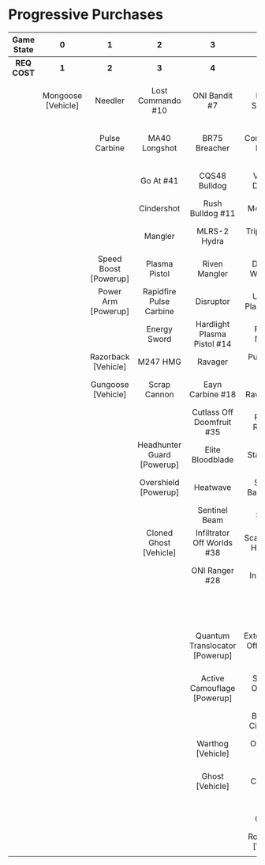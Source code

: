 # Progressive Purchases

| **Game State** |       **0**        |         **1**         |           **2**            |             **3**              |              **4**              |            **5**            |          **6**           |                            |                       |
| :------------: | :----------------: | :-------------------: | :------------------------: | :----------------------------: | :-----------------------------: | :-------------------------: | :----------------------: | :------------------------: | :-------------------: |
|  **REQ COST**  |       **1**        |         **2**         |           **3**            |             **4**              |              **5**              |            **6**            |          **7**           |           **8**            |         **9**         |
|                | Mongoose [Vehicle] |        Needler        |     Lost Commando #10      |         ONI Bandit #7          |        Key Off Speed #2         |      Striker Sidekick       |    Banished Bandit #8    |    Guard Off Doisac #40    | Banish Off Balaho #43 |
|                |                    |     Pulse Carbine     |       MA40 Longshot        |         BR75 Breacher          |       Convergence Bulldog       |     ONI Battle Rifle #6     |      Headhunter #48      | Artifact Off Tremonius #49 |   Scorpion Shot #47   |
|                |                    |                       |         Go At #41          |         CQS48 Bulldog          |       Valor Off Dinh #12        |       Impact Commando       |       Valkyrie #13       |    Stunning Bounty #22     |                       |
|                |                    |                       |         Cindershot         |        Rush Bulldog #11        |            M41 SPNKr            |        Pursuit Hydra        |   The Final Token #25    |      Rushdown Hammer       |                       |
|                |                    |                       |          Mangler           |          MLRS-2 Hydra          |        Triple Threat #23        |   Knight Off Zeretus #39    |    Calcine Disruptor     |                            |                       |
|                |                    | Speed Boost [Powerup] |       Plasma Pistol        |         Riven Mangler          |       Decaying World #21        |         M41 Tracker         |  Attack Off Iratus #20   |      Wraith [Vehicle]      |                       |
|                |                    |  Power Arm [Powerup]  |  Rapidfire Pulse Carbine   |           Disruptor            |      Unbound Plasma Pistol      |       Fuel Rod SPNKr        |   Stalker Rifle Ultra    |     Scorpion [Vehicle]     |                       |
|                |                    |                       |        Energy Sword        |  Hardlight Plasma Pistol #14   |        Pinpoint Needler         |    Spartan Sandwich #32     |   Purging Shock Rifle    |                            |                       |
|                |                    |  Razorback [Vehicle]  |          M247 HMG          |            Ravager             |         Pulse Wave #16          |       S7 Sniper Rifle       |    Doom Off Reach #30    |                            |                       |
|                |                    |  Gungoose [Vehicle]   |        Scrap Cannon        |        Eayn Carbine #18        |       Zealot Ravager #19        |   Reward Off Hyperius #46   | Sentry Off Writh Kul #34 |                            |                       |
|                |                    |                       |                            |   Cutlass Off Doomfruit #35    |         Ravager Rebound         |     S7 Flexfire Sniper      |    Diminsher of Hope     |                            |                       |
|                |                    |                       | Headhunter Guard [Powerup] |        Elite Bloodblade        |          Stalker Rifle          |    Arcane Sentinel Beam     | Exterminating Hazard #15 |                            |                       |
|                |                    |                       |    Overshield [Powerup]    |            Heatwave            |      Shot Off Barroth #17       |    Phantom Assassin #26     |                          |                            |                       |
|                |                    |                       |                            |         Sentinel Beam          |             Skewer              |       Gravity Hammer        |      Wasp [Vehicle]      |                            |                       |
|                |                    |                       |   Cloned Ghost [Vehicle]   |   Infiltrator Off Worlds #38   |      Scatterbound Heatwave      |         Shock Rifle         |    Banshee [Vehicle]     |                            |                       |
|                |                    |                       |                            |         ONI Ranger #28         |     Broken Installation #44     |      Scout Skewer #27       |                          |                            |                       |
|                |                    |                       |                            |                                |      Duelist Energy Sword       |       Volatile Skewer       |                          |                            |                       |
|                |                    |                       |                            | Quantum Translocator [Powerup] | Extermination Off Infection #24 | Power Off Jega Rdomnai #36  |                          |                            |                       |
|                |                    |                       |                            |  Active Camouflage [Powerup]   |     Spike Off Ordo 'Mal #37     | Defender off Sanghelios #33 |                          |                            |                       |
|                |                    |                       |                            |                                |      Backdraft Cindershot       |                             |                          |                            |                       |
|                |                    |                       |                            |       Warthog [Vehicle]        |         ONI Turret #29          |   Health Steal [Powerup]    |                          |                            |                       |
|                |                    |                       |                            |        Ghost [Vehicle]         |        The Champion #31         |                             |                          |                            |                       |
|                |                    |                       |                            |                                |          Plasma Cannon          |  Cloned Banshee [Vehicle]   |                          |                            |                       |
|                |                    |                       |                            |                                |      Rocket Hog [Vehicle]       |                             |                          |                            |                       |
|                |                    |                       |                            |                                |                                 |                             |                          |                            |                       |
